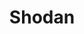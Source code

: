 ---
title: Shodan
description: Search Engine for the Internet of Everything. Shodan is the world's first search engine for Internet-connected devices. Discover how Internet intelligence can help you make better decisions.
url: https://www.shodan.io/
image:
    # url: '/assets/images/cafe.png'
    # alt: 'Cafe'
tags: ['osint']
pubDate: 2023-11-08
draft: false
---
